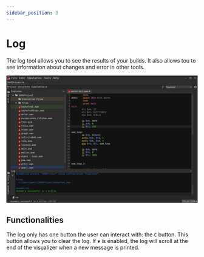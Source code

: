 ```yaml
---
sidebar_position: 3
---
```


# Log

The log tool allows you to see the results of your builds. It also allows tou to see information about changes and error
in other tools.

![Log](/img/docs/nodes/log.png)

## Functionalities

The log only has one button the user can interact with: the `C` button.
This button allows you to clear the log.
If `▼` is enabled, the log will scroll at the end of the visualizer when a new message is printed.